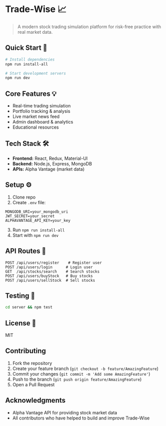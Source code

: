 # Trade-Wise 📈

> A modern stock trading simulation platform for risk-free practice with real market data.

## Quick Start 🚀

```bash
# Install dependencies
npm run install-all

# Start development servers
npm run dev
```

## Core Features 💡

- Real-time trading simulation
- Portfolio tracking & analysis
- Live market news feed
- Admin dashboard & analytics
- Educational resources

## Tech Stack 🛠️

- **Frontend:** React, Redux, Material-UI
- **Backend:** Node.js, Express, MongoDB
- **APIs:** Alpha Vantage (market data)

## Setup ⚙️

1. Clone repo
2. Create `.env` file:
```env
MONGODB_URI=your_mongodb_uri
JWT_SECRET=your_secret
ALPHAVANTAGE_API_KEY=your_key
```
3. Run `npm run install-all`
4. Start with `npm run dev`

## API Routes 🔌

```
POST /api/users/register    # Register user
POST /api/users/login      # Login user
GET  /api/stocks/search    # Search stocks
POST /api/users/buyStock   # Buy stocks
POST /api/users/sellStock  # Sell stocks
```

## Testing 🧪

```bash
cd server && npm test
```

## License 📝

MIT

## Contributing

1. Fork the repository
2. Create your feature branch (`git checkout -b feature/AmazingFeature`)
3. Commit your changes (`git commit -m 'Add some AmazingFeature'`)
4. Push to the branch (`git push origin feature/AmazingFeature`)
5. Open a Pull Request

## Acknowledgments

- Alpha Vantage API for providing stock market data
- All contributors who have helped to build and improve Trade-Wise
